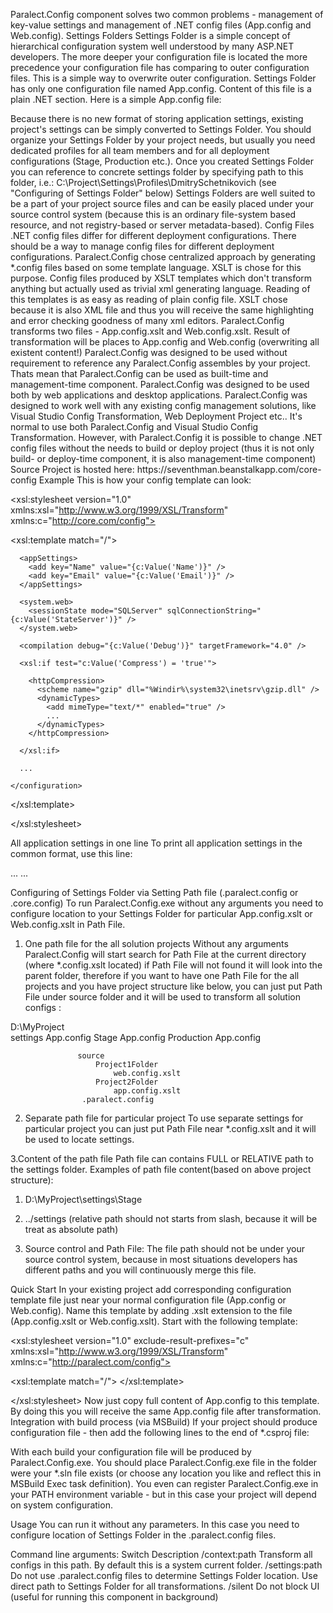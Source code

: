 

Paralect.Config component solves two common problems - management of key-value settings and management of .NET config files (App.config and Web.config).
 Settings Folders
Settings Folder is a simple concept of hierarchical configuration system well understood by many ASP.NET developers. The more deeper your configuration file is located the more precedence your configuration file has comparing to outer configuration files. This is a simple way to overwrite outer configuration.
Settings Folder has only one configuration file named App.config. Content of this file is a plain .NET <appSettings /> section. Here is a simple App.config file:

<?xml version="1.0" encoding="utf-8" ?>
<configuration>
  <appSettings>
    <add key="Acropolis.RackSpaceUserName" value="Seventhman" />
    <add key="Acropolis.RackSpaceKey" value="b84ce1136903f53bcaded6d06c86dcb2" />
    <add key="Acropolis.CacheServer" value="localhost" />
    <add key="Ajeva.Application.RootUri" value="http://localhost:8020" />
    <add key="Ajeva.Application.ContentUri" value="http://localhost:8020/content/static" />
    <add key="Ajeva.Application.LocalFileContainerId" value="4" />
  </appSettings>
</configuration>
Because there is no new format of storing application settings, existing project's settings can be simply converted to Settings Folder.
You should organize your Settings Folder by your project needs, but usually you need dedicated profiles for all team members and for all deployment configurations (Stage, Production etc.).
Once you created Settings Folder you can reference to concrete settings folder by specifying path to this folder, i.e.:
C:\Project\Settings\Profiles\DmitrySchetnikovich (see "Configuring of Settings Folder" below)
Settings Folders are well suited to be a part of your project source files and can be easily placed under your source control system (because this is an ordinary file-system based resource, and not registry-based or server metadata-based). 
 Config Files
.NET config files differ for different deployment configurations. There should be a way to manage config files for different deployment configurations. Paralect.Config chose centralized approach by generating *.config files based on some template language. XSLT is chose for this purpose.
Config files produced by XSLT templates which don't transform anything but actually used as trivial xml generating language. Reading of this templates is as easy as reading of plain config file. XSLT chose because it is also XML file and thus you will receive the same highlighting and error checking goodness of many xml editors.
Paralect.Config transforms two files - App.config.xslt and Web.config.xslt. Result of transformation will be places to App.config and Web.config (overwriting all existent content!)
Paralect.Config was designed to be used without requirement to reference any Paralect.Config assembles by your project. Thats mean that Paralect.Config can be used as built-time and management-time component.
Paralect.Config was designed to be used both by web applications and desktop applications.
Paralect.Config was designed to work well with any existing config management solutions, like Visual Studio Config Transformation, Web Deployment Project etc.. It's normal to use both Paralect.Config and Visual Studio Config Transformation. However, with Paralect.Config it is possible to change .NET config files without the needs to build or deploy project (thus it is not only build- or deploy-time component, it is also management-time component)
Source
Project is hosted here:
https://seventhman.beanstalkapp.com/core-config
Example
This is how your config template can look:

<?xml version="1.0" encoding="utf-8"?>
<xsl:stylesheet version="1.0"
                xmlns:xsl="http://www.w3.org/1999/XSL/Transform"
                xmlns:c="http://core.com/config"> 

  <xsl:template match="/">
    <configuration>    

      <appSettings>
        <add key="Name" value="{c:Value('Name')}" />
        <add key="Email" value="{c:Value('Email')}" />
      </appSettings> 

      <system.web>
        <sessionState mode="SQLServer" sqlConnectionString="{c:Value('StateServer')}" />
      </system.web> 

      <compilation debug="{c:Value('Debug')}" targetFramework="4.0" /> 

      <xsl:if test="c:Value('Compress') = 'true'">

        <httpCompression>
          <scheme name="gzip" dll="%Windir%\system32\inetsrv\gzip.dll" />
          <dynamicTypes>
            <add mimeType="text/*" enabled="true" />
            ...
          </dynamicTypes>
        </httpCompression>

      </xsl:if> 

      ...

    </configuration>

  </xsl:template> 

</xsl:stylesheet>

All application settings in one line
To print all application settings in the common <appSettings /> format, use this line:

<configuration>
  <appSettings>
    <add key="AdditionaProperty1" value="Value1" />
    <add key="AdditionaProperty2" value="Value2" />
    ...
    <xsl:value-of select="c:ApplicationSettings()" disable-output-escaping="yes" />
  </appSettings>
  ...
</configuration>

Configuring of Settings Folder via Setting Path file (.paralect.config or .core.config)
To run Paralect.Config.exe without any arguments you need to configure location to your Settings Folder for particular App.config.xslt or Web.config.xslt in Path File.
 
1. One path file for the all solution projects
Without any arguments Paralect.Config will start search for Path File at the current directory (where *.config.xslt located) if Path File will not found it will look into the parent folder, therefore if you want to have one Path File for the all projects and you have project structure like below, you can just put Path File under source folder and it will be used to transform all solution configs :

D:\\MyProject\
                   settings
                    App.config
                       Stage
                           App.config
                       Production
                           App.config

                   source                
                       Project1Folder
                           web.config.xslt
                       Project2Folder
                           app.config.xslt
                    .paralect.config

2. Separate path file for particular project
To use separate settings for particular project you can just put Path File near *.config.xslt and it will be used to locate settings.

3.Content of the path file
 Path file can contains FULL or RELATIVE path to the settings folder.
Examples of path file content(based on above project structure):
  1. D:\\MyProject\settings\Stage
  2. ../settings (relative path should not starts from slash, because it will be treat as absolute path)

4. Source control and Path File:
The file path should not be under your source control system, because in most situations developers has different paths and you will continuously merge this file.


Quick Start
In your existing project add corresponding configuration template file just near your normal configuration file (App.config or Web.config). Name this template by adding .xslt extension to the file (App.config.xslt or Web.config.xslt).
Start with the following template:

<?xml version="1.0" encoding="utf-8"?>
<xsl:stylesheet version="1.0" exclude-result-prefixes="c" 
                xmlns:xsl="http://www.w3.org/1999/XSL/Transform"
                xmlns:c="http://paralect.com/config">

  <xsl:template match="/">
      <!-- Place your configuration here -->
  </xsl:template>

</xsl:stylesheet>
Now just copy full content of App.config to this template. By doing this you will receive the same App.config file after transformation.
Integration with build process (via MSBuild)
If your project should produce configuration file - then add the following lines to the end of *.csproj file:

   <Target Name="ParalectConfig" BeforeTargets="PreBuildEvent">
     <Exec Command="&quot;$(MSBuildProjectDirectory)\..\Paralect.Config.exe&quot; /silent" />
   </Target> 
With each build your configuration file will be produced by Paralect.Config.exe. You should place Paralect.Config.exe file in the folder were your *.sln file exists (or choose any location you like and reflect this in MSBuild Exec task definition). You even can register Paralect.Config.exe in your PATH environment variable - but in this case your project will depend on system configuration.

Usage
You can run it without any parameters. In this case you need to configure location of Settings Folder in the .paralect.config files. 

Command line arguments: 
 Switch 	Description 
 /context:path  	Transform all configs in this path. By default this is a system current folder.
 /settings:path 	Do not use .paralect.config files to determine Settings Folder location. Use direct path to Settings Folder for all transformations.
 /silent  	Do not block UI (useful for running this component in background)